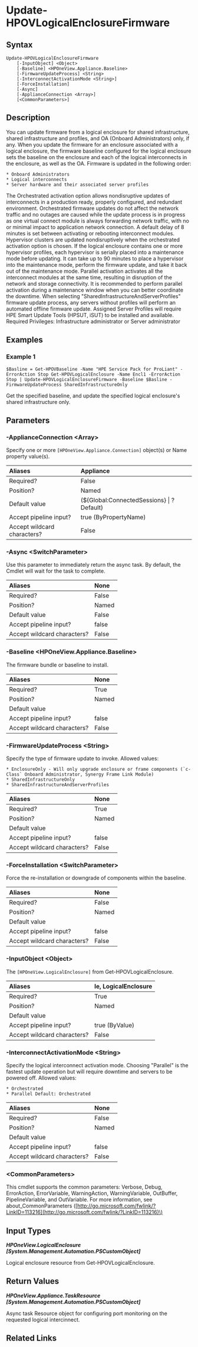 ﻿---
description: Initiate Logical Enclosure Firmware update.
---

# Update-HPOVLogicalEnclosureFirmware

## Syntax

```text
Update-HPOVLogicalEnclosureFirmware
    [-InputObject] <Object>
    [-Baseline] <HPOneView.Appliance.Baseline>
    [-FirmwareUpdateProcess] <String>
    [-InterconnectActivationMode <String>]
    [-ForceInstallation]
    [-Async]
    [-ApplianceConnection <Array>]
    [<CommonParameters>]
```

## Description

You can update firmware from a logical enclosure for shared infrastructure, shared infrastructure and profiles, and OA (Onboard Administrators) only, if any.  When you update the firmware for an enclosure associated with a logical enclosure, the firmware baseline configured for the logical enclosure sets the baseline on the enclosure and each of the logical interconnects in the enclosure, as well as the OA.
 Firmware is updated in the following order: 

    * Onboard Administrators
    * Logical interconnects
    * Server hardware and their associated server profiles
 The Orchestrated activation option allows nondisruptive updates of interconnects in a production ready, properly configured, and redundant environment. Orchestrated firmware updates do not affect the network traffic and no outages are caused while the update process is in progress as one virtual connect module is always forwarding network traffic, with no or minimal impact to application network connection.
 A default delay of 8 minutes is set between activating or rebooting interconnect modules.
 Hypervisor clusters are updated nondisruptively when the orchestrated activation option is chosen. If the logical enclosure contains one or more hypervisor profiles, each hypervisor is serially placed into a maintenance mode before updating. It can take up to 90 minutes to place a hypervisor into the maintenance mode, perform the firmware update, and take it back out of the maintenance mode.
 Parallel activation activates all the interconnect modules at the same time, resulting in disruption of the network and storage connectivity. It is recommended to perform parallel activation during a maintenance window when you can better coordinate the downtime.
 When selecting "SharedInfrastructureAndServerProfiles" firmware update process, any servers without profiles will perform an automated offline firmware update. Assigned Server Profiles will require HPE Smart Update Tools (HPSUT, iSUT) to be installed and available.
 Required Privileges: Infrastructure administrator or Server administrator 

## Examples

###  Example 1 

```text
$Basline = Get-HPOVBaseline -Name "HPE Service Pack for ProLiant" -ErrorAction Stop Get-HPOVLogicalEnclosure -Name Encl1 -ErrorAction Stop | Update-HPOVLogicalEnclosureFirmware -Baseline $Basline -FirmwareUpdateProcess SharedInfrastructureOnly
```

Get the specified baseline, and update the specified logical enclosure's shared infrastructure only.

## Parameters

### -ApplianceConnection &lt;Array&gt;

Specify one or more `[HPOneView.Appliance.Connection]` object(s) or Name property value(s).

| Aliases | Appliance |
| :--- | :--- |
| Required? | False |
| Position? | Named |
| Default value | (${Global:ConnectedSessions} &vert; ? Default) |
| Accept pipeline input? | true (ByPropertyName) |
| Accept wildcard characters? | False |

### -Async &lt;SwitchParameter&gt;

Use this parameter to immediately return the async task.  By default, the Cmdlet will wait for the task to complete.

| Aliases | None |
| :--- | :--- |
| Required? | False |
| Position? | Named |
| Default value | False |
| Accept pipeline input? | false |
| Accept wildcard characters? | False |

### -Baseline &lt;HPOneView.Appliance.Baseline&gt;

The firmware bundle or baseline to install.

| Aliases | None |
| :--- | :--- |
| Required? | True |
| Position? | Named |
| Default value |  |
| Accept pipeline input? | false |
| Accept wildcard characters? | False |

### -FirmwareUpdateProcess &lt;String&gt;

Specify the type of firmware update to invoke.  Allowed values:

    * EnclosureOnly - Will only upgrade enclosure or frame components (`c-Class` Onboard Administrator, Synergy Frame Link Module)
    * SharedInfrastructureOnly
    * SharedInfrastructureAndServerProfiles

| Aliases | None |
| :--- | :--- |
| Required? | True |
| Position? | Named |
| Default value |  |
| Accept pipeline input? | false |
| Accept wildcard characters? | False |

### -ForceInstallation &lt;SwitchParameter&gt;

Force the re-installation or downgrade of components within the baseline.

| Aliases | None |
| :--- | :--- |
| Required? | False |
| Position? | Named |
| Default value |  |
| Accept pipeline input? | false |
| Accept wildcard characters? | False |

### -InputObject &lt;Object&gt;

The `[HPOneView.LogicalEnclosure]` from Get-HPOVLogicalEnclosure.

| Aliases | le, LogicalEnclosure |
| :--- | :--- |
| Required? | True |
| Position? | Named |
| Default value |  |
| Accept pipeline input? | true (ByValue) |
| Accept wildcard characters? | False |

### -InterconnectActivationMode &lt;String&gt;

Specify the logical interconnect activation mode. Choosing "Parallel" is the fastest update operation but will require downtime and servers to be powered off.
 Allowed values:

    * Orchestrated
    * Parallel Default: Orchestrated

| Aliases | None |
| :--- | :--- |
| Required? | False |
| Position? | Named |
| Default value |  |
| Accept pipeline input? | false |
| Accept wildcard characters? | False |

### &lt;CommonParameters&gt;

This cmdlet supports the common parameters: Verbose, Debug, ErrorAction, ErrorVariable, WarningAction, WarningVariable, OutBuffer, PipelineVariable, and OutVariable. For more information, see about\_CommonParameters \([http://go.microsoft.com/fwlink/?LinkID=113216](http://go.microsoft.com/fwlink/?LinkID=113216)\)

## Input Types

_**HPOneView.LogicalEnclosure [System.Management.Automation.PSCustomObject]**_

Logical enclosure resource from Get-HPOVLogicalEnclosure.

## Return Values

_**HPOneView.Appliance.TaskResource [System.Management.Automation.PSCustomObject]**_

Async task Resource object for configuring port monitoring on the requested logical intercinnect.

## Related Links

